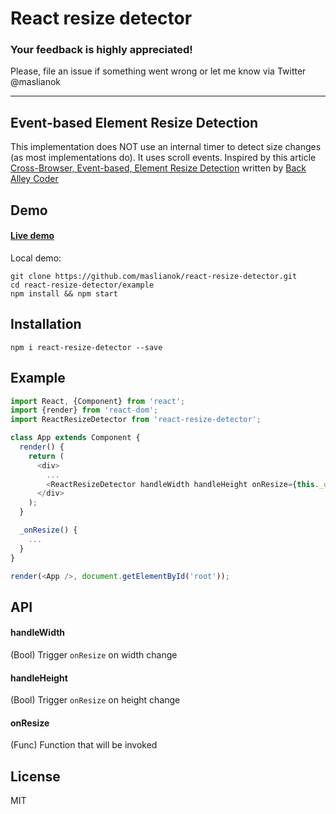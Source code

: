 # React resize detector

### Your feedback is highly appreciated! 

Please, file an issue if something went wrong or let me know via Twitter @maslianok

---

## Event-based Element Resize Detection
This implementation does NOT use an internal timer to detect size changes (as most implementations do). It uses scroll events.
Inspired by this article [Cross-Browser, Event-based, Element Resize Detection](http://www.backalleycoder.com/2013/03/18/cross-browser-event-based-element-resize-detection/) written by [Back Alley Coder](http://www.backalleycoder.com/)

## Demo
#### [Live demo](http://maslianok.github.io/react-resize-detector/)

Local demo:
```
git clone https://github.com/maslianok/react-resize-detector.git
cd react-resize-detector/example
npm install && npm start
```

## Installation
`npm i react-resize-detector --save`

## Example
```javascript
import React, {Component} from 'react';
import {render} from 'react-dom';
import ReactResizeDetector from 'react-resize-detector';

class App extends Component {
  render() {
    return (
      <div>
        ...
        <ReactResizeDetector handleWidth handleHeight onResize={this._onResize.bind(this)} />
      </div>
    );
  }

  _onResize() {
    ...
  }
}

render(<App />, document.getElementById('root'));

```

## API
#### handleWidth
(Bool) Trigger `onResize` on width change

#### handleHeight
(Bool) Trigger `onResize` on height change

#### onResize
(Func) Function that will be invoked

## License
MIT
